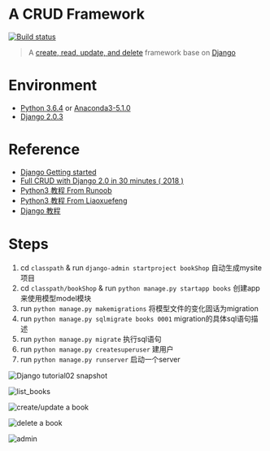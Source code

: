 A CRUD Framework
================
[![Build status](https://ci.appveyor.com/api/projects/status/y02knj78is0syqh6?svg=true)](https://ci.appveyor.com/project/chenfh5/crud)

> A [create, read, update, and delete](https://en.wikipedia.org/wiki/Create,_read,_update_and_delete) framework base on [Django](https://github.com/django/django)

# Environment
- [Python 3.6.4](https://www.python.org/downloads/release/python-364/) or [Anaconda3-5.1.0](https://www.anaconda.com/download/)
- [Django 2.0.3](https://www.djangoproject.com/download/)

# Reference
- [Django Getting started](https://docs.djangoproject.com/en/2.0/intro/)
- [Full CRUD with Django 2.0 in 30 minutes ( 2018 )](https://www.youtube.com/watch?v=Kf9KB_TZY5U)
- [Python3 教程 From Runoob](http://www.runoob.com/python3/python3-tutorial.html)
- [Python3 教程 From Liaoxuefeng](https://www.liaoxuefeng.com/wiki/0014316089557264a6b348958f449949df42a6d3a2e542c000)
- [Django 教程](www.runoob.com/django/django-tutorial.html)


# Steps
1. cd `classpath` & run `django-admin startproject bookShop` 自动生成mysite项目
2. cd `classpath/bookShop` & run `python manage.py startapp books` 创建app来使用模型model模块
3. run `python manage.py makemigrations` 将模型文件的变化固话为migration
4. run `python manage.py sqlmigrate books 0001` migration的具体sql语句描述
5. run `python manage.py migrate` 执行sql语句
6. run `python manage.py createsuperuser` 建用户
7. run `python manage.py runserver` 启动一个server

![Django tutorial02 snapshot](https://upload-images.jianshu.io/upload_images/2189341-e3810eb6effaaab3.png?imageMogr2/auto-orient/strip%7CimageView2/2/w/1240)

![list_books](https://upload-images.jianshu.io/upload_images/2189341-c8d72571becd39cd.png?imageMogr2/auto-orient/strip%7CimageView2/2/w/1240)

![create/update a book](https://upload-images.jianshu.io/upload_images/2189341-f38003794e47c742.png?imageMogr2/auto-orient/strip%7CimageView2/2/w/1240)

![delete a book](https://upload-images.jianshu.io/upload_images/2189341-124346ecd2d9d9c9.png?imageMogr2/auto-orient/strip%7CimageView2/2/w/1240)

![admin](https://upload-images.jianshu.io/upload_images/2189341-a516b9745be820f1.png?imageMogr2/auto-orient/strip%7CimageView2/2/w/1240)
